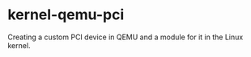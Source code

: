 kernel-qemu-pci
===============

Creating a custom PCI device in QEMU and a module for it in the Linux kernel.
